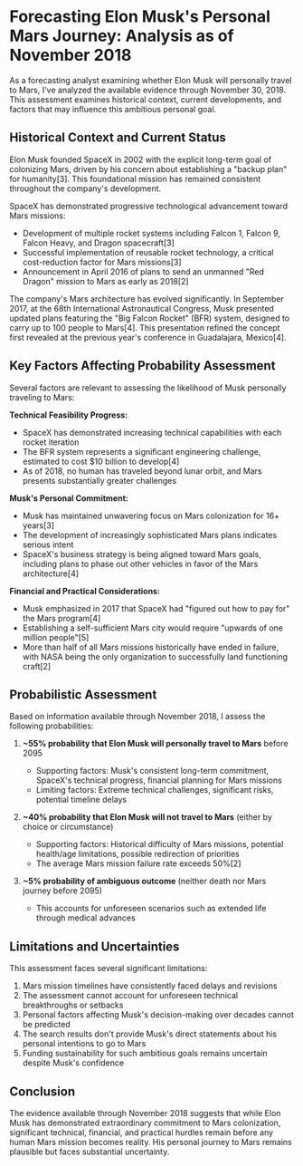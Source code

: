 # Forecasting Elon Musk's Personal Mars Journey: Analysis as of November 2018

As a forecasting analyst examining whether Elon Musk will personally travel to Mars, I've analyzed the available evidence through November 30, 2018. This assessment examines historical context, current developments, and factors that may influence this ambitious personal goal.

## Historical Context and Current Status

Elon Musk founded SpaceX in 2002 with the explicit long-term goal of colonizing Mars, driven by his concern about establishing a "backup plan" for humanity[3]. This foundational mission has remained consistent throughout the company's development.

SpaceX has demonstrated progressive technological advancement toward Mars missions:
- Development of multiple rocket systems including Falcon 1, Falcon 9, Falcon Heavy, and Dragon spacecraft[3]
- Successful implementation of reusable rocket technology, a critical cost-reduction factor for Mars missions[3]
- Announcement in April 2016 of plans to send an unmanned "Red Dragon" mission to Mars as early as 2018[2]

The company's Mars architecture has evolved significantly. In September 2017, at the 68th International Astronautical Congress, Musk presented updated plans featuring the "Big Falcon Rocket" (BFR) system, designed to carry up to 100 people to Mars[4]. This presentation refined the concept first revealed at the previous year's conference in Guadalajara, Mexico[4].

## Key Factors Affecting Probability Assessment

Several factors are relevant to assessing the likelihood of Musk personally traveling to Mars:

**Technical Feasibility Progress:**
- SpaceX has demonstrated increasing technical capabilities with each rocket iteration
- The BFR system represents a significant engineering challenge, estimated to cost $10 billion to develop[4]
- As of 2018, no human has traveled beyond lunar orbit, and Mars presents substantially greater challenges

**Musk's Personal Commitment:**
- Musk has maintained unwavering focus on Mars colonization for 16+ years[3]
- The development of increasingly sophisticated Mars plans indicates serious intent
- SpaceX's business strategy is being aligned toward Mars goals, including plans to phase out other vehicles in favor of the Mars architecture[4]

**Financial and Practical Considerations:**
- Musk emphasized in 2017 that SpaceX had "figured out how to pay for" the Mars program[4]
- Establishing a self-sufficient Mars city would require "upwards of one million people"[5]
- More than half of all Mars missions historically have ended in failure, with NASA being the only organization to successfully land functioning craft[2]

## Probabilistic Assessment

Based on information available through November 2018, I assess the following probabilities:

1. **~55% probability that Elon Musk will personally travel to Mars** before 2095
   - Supporting factors: Musk's consistent long-term commitment, SpaceX's technical progress, financial planning for Mars missions
   - Limiting factors: Extreme technical challenges, significant risks, potential timeline delays

2. **~40% probability that Elon Musk will not travel to Mars** (either by choice or circumstance)
   - Supporting factors: Historical difficulty of Mars missions, potential health/age limitations, possible redirection of priorities
   - The average Mars mission failure rate exceeds 50%[2]

3. **~5% probability of ambiguous outcome** (neither death nor Mars journey before 2095)
   - This accounts for unforeseen scenarios such as extended life through medical advances

## Limitations and Uncertainties

This assessment faces several significant limitations:

1. Mars mission timelines have consistently faced delays and revisions
2. The assessment cannot account for unforeseen technical breakthroughs or setbacks
3. Personal factors affecting Musk's decision-making over decades cannot be predicted
4. The search results don't provide Musk's direct statements about his personal intentions to go to Mars
5. Funding sustainability for such ambitious goals remains uncertain despite Musk's confidence

## Conclusion

The evidence available through November 2018 suggests that while Elon Musk has demonstrated extraordinary commitment to Mars colonization, significant technical, financial, and practical hurdles remain before any human Mars mission becomes reality. His personal journey to Mars remains plausible but faces substantial uncertainty.